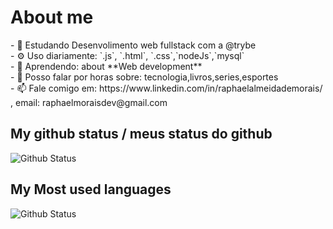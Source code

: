 <h1>About me </h1>
- 🏢 Estudando Desenvolimento web fullstack com a @trybe <br>
- ⚙️ Uso diariamente: `.js`, `.html`, `.css`,`nodeJs`,`mysql`<br>
- 🌱 Aprendendo: about **Web development**<br>
- 💬 Posso falar por horas sobre: tecnologia,livros,series,esportes<br>
- 📫 Fale comigo em: https://www.linkedin.com/in/raphaelalmeidademorais/ , email: raphaelmoraisdev@gmail.com
<br>
<h2>My github status /  meus status do github</h2>
<img alt="Github Status" src="https://github-readme-stats.vercel.app/api?username=raphaelmoraisdevmg&show_icons=true&theme=dark">
<h2>My Most used languages</h2>
<img alt="Github Status" src="https://github-readme-stats.vercel.app/api/top-langs/?username=raphaelmoraisdevmg&theme=dark">
